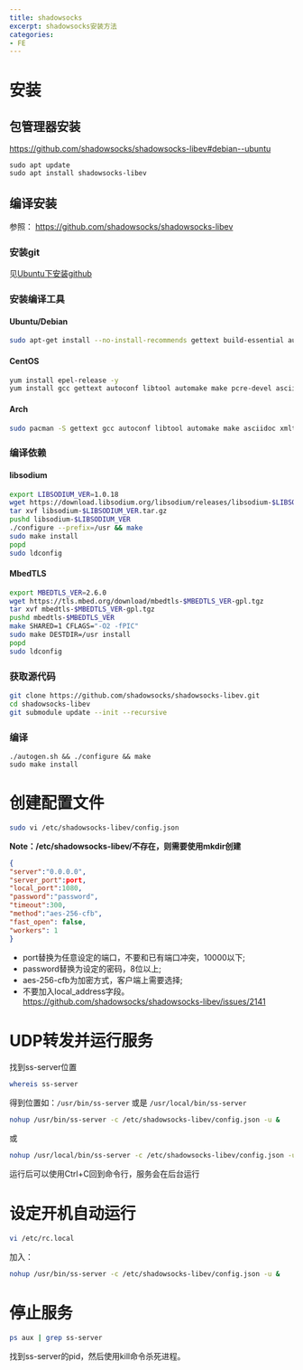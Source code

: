 ```yaml
---
title: shadowsocks
excerpt: shadowsocks安装方法
categories: 
- FE
---
```


# 安装
## 包管理器安装
https://github.com/shadowsocks/shadowsocks-libev#debian--ubuntu

```
sudo apt update
sudo apt install shadowsocks-libev
```

## 编译安装

参照： <https://github.com/shadowsocks/shadowsocks-libev>

### 安装git
见[Ubuntu下安装github](Ubuntu下安装github)

### 安装编译工具

#### Ubuntu/Debian

```bash
sudo apt-get install --no-install-recommends gettext build-essential autoconf libtool libpcre3-dev asciidoc xmlto libev-dev libc-ares-dev automake libmbedtls-dev libsodium-dev
```

#### CentOS

```bash
yum install epel-release -y
yum install gcc gettext autoconf libtool automake make pcre-devel asciidoc xmlto c-ares-devel libev-devel libsodium-devel mbedtls-devel -y
```

#### Arch

```bash
sudo pacman -S gettext gcc autoconf libtool automake make asciidoc xmlto c-ares libev
```

### 编译依赖

#### libsodium

```bash
export LIBSODIUM_VER=1.0.18
wget https://download.libsodium.org/libsodium/releases/libsodium-$LIBSODIUM_VER.tar.gz
tar xvf libsodium-$LIBSODIUM_VER.tar.gz
pushd libsodium-$LIBSODIUM_VER
./configure --prefix=/usr && make
sudo make install
popd
sudo ldconfig
```

#### MbedTLS

```bash
export MBEDTLS_VER=2.6.0
wget https://tls.mbed.org/download/mbedtls-$MBEDTLS_VER-gpl.tgz
tar xvf mbedtls-$MBEDTLS_VER-gpl.tgz
pushd mbedtls-$MBEDTLS_VER
make SHARED=1 CFLAGS="-O2 -fPIC"
sudo make DESTDIR=/usr install
popd
sudo ldconfig
```


### 获取源代码

```bash
git clone https://github.com/shadowsocks/shadowsocks-libev.git
cd shadowsocks-libev
git submodule update --init --recursive
```


### 编译

```
./autogen.sh && ./configure && make
sudo make install
```

# 创建配置文件

```bash
sudo vi /etc/shadowsocks-libev/config.json
```
**Note：/etc/shadowsocks-libev/不存在，则需要使用mkdir创建**

```json
{
"server":"0.0.0.0",
"server_port":port,
"local_port":1080,
"password":"password",
"timeout":300,
"method":"aes-256-cfb",
"fast_open": false,
"workers": 1
}
```
* port替换为任意设定的端口，不要和已有端口冲突，10000以下;
* password替换为设定的密码，8位以上;
* aes-256-cfb为加密方式，客户端上需要选择;
* 不要加入local_address字段。<https://github.com/shadowsocks/shadowsocks-libev/issues/2141>

# UDP转发并运行服务

找到ss-server位置

```bash
whereis ss-server
```

得到位置如：`/usr/bin/ss-server` 或是 `/usr/local/bin/ss-server`

```bash
nohup /usr/bin/ss-server -c /etc/shadowsocks-libev/config.json -u &
```

或

```bash
nohup /usr/local/bin/ss-server -c /etc/shadowsocks-libev/config.json -u &
```

运行后可以使用Ctrl+C回到命令行，服务会在后台运行

# 设定开机自动运行

```bash
vi /etc/rc.local
```
加入：

```bash
nohup /usr/bin/ss-server -c /etc/shadowsocks-libev/config.json -u &
```

# 停止服务

```bash
ps aux | grep ss-server
```

找到ss-server的pid，然后使用kill命令杀死进程。


